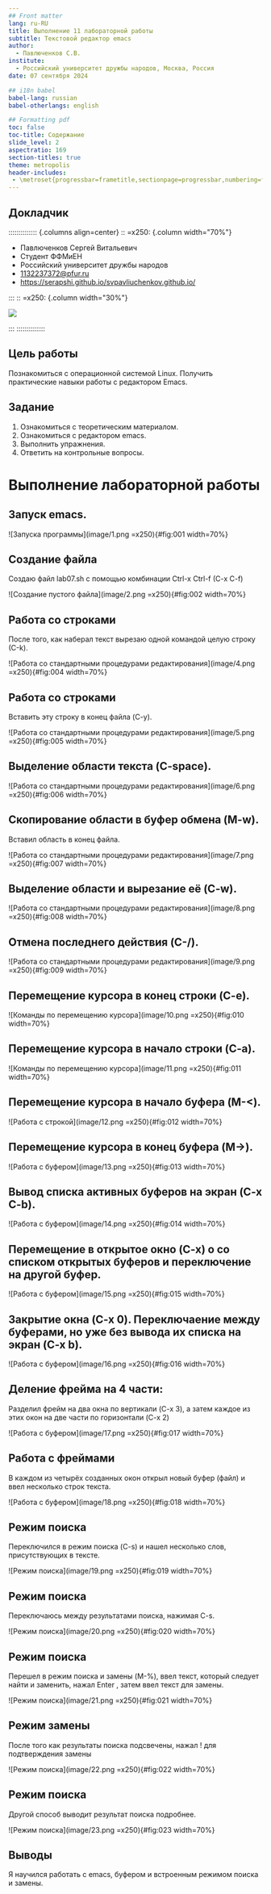 ```yaml
---
## Front matter
lang: ru-RU
title: Выполнение 11 лабораторной работы
subtitle: Текстовой редактор emacs
author:
  - Павлюченков С.В.
institute:
  - Российский университет дружбы народов, Москва, Россия
date: 07 сентября 2024

## i18n babel
babel-lang: russian
babel-otherlangs: english

## Formatting pdf
toc: false
toc-title: Содержание
slide_level: 2
aspectratio: 169
section-titles: true
theme: metropolis
header-includes:
 - \metroset{progressbar=frametitle,sectionpage=progressbar,numbering=fraction}
---
```


## Докладчик

:::::::::::::: {.columns align=center}
:: =x250: {.column width="70%"}

  * Павлюченков Сергей Витальевич
  * Студент ФФМиЕН
  * Российский университет дружбы народов
  * [1132237372@pfur.ru](mailto:1132237372@pfur.ru)
  * <https://serapshi.github.io/svpavliuchenkov.github.io/>

:::
:: =x250: {.column width="30%"}

![](./image/my_photo.jpg)

:::
::::::::::::::

## Цель работы

Познакомиться с операционной системой Linux. Получить практические навыки работы с редактором Emacs.


## Задание

1. Ознакомиться с теоретическим материалом.
2. Ознакомиться с редактором emacs.
3. Выполнить упражнения.
4. Ответить на контрольные вопросы.


# Выполнение лабораторной работы

## Запуск emacs.

![Запуска программы](image/1.png =x250){#fig:001 width=70%}

## Создание файла 

Создаю файл lab07.sh с помощью комбинации Ctrl-x Ctrl-f (C-x C-f)

![Создание пустого файла](image/2.png =x250){#fig:002 width=70%}

## Работа со строками
После того, как наберал текст вырезаю одной командой целую строку (С-k).

![Работа со стандартными процедурами редактирования](image/4.png =x250){#fig:004 width=70%}

##  Работа со строками 

Вставить эту строку в конец файла (C-y).

![Работа со стандартными процедурами редактирования](image/5.png =x250){#fig:005 width=70%}

##  Выделение области текста (C-space).

![Работа со стандартными процедурами редактирования](image/6.png =x250){#fig:006 width=70%}

## Скопирование области в буфер обмена (M-w).

 Вставил область в конец файла.

![Работа со стандартными процедурами редактирования](image/7.png =x250){#fig:007 width=70%}

## Выделение области и вырезание её (C-w).

![Работа со стандартными процедурами редактирования](image/8.png =x250){#fig:008 width=70%}

## Отмена последнего действия (C-/).

![Работа со стандартными процедурами редактирования](image/9.png =x250){#fig:009 width=70%}

## Перемещение курсора в конец строки (C-e).

![Команды по перемещению курсора](image/10.png =x250){#fig:010 width=70%}

## Перемещение курсора в начало строки (C-a).

![Команды по перемещению курсора](image/11.png =x250){#fig:011 width=70%}

## Перемещение курсора в начало буфера (M-<).

![Работа с строкой](image/12.png =x250){#fig:012 width=70%}

## Перемещение курсора в конец буфера (M->).

![Работа с буфером](image/13.png =x250){#fig:013 width=70%}

## Вывод списка активных буферов на экран (C-x C-b).

![Работа с буфером](image/14.png =x250){#fig:014 width=70%}

## Перемещение в открытое окно (C-x) o со списком открытых буферов и переключение на другой буфер.

![Работа с буфером](image/15.png =x250){#fig:015 width=70%}

## Закрытие окна (C-x 0). Переключаение между буферами, но уже без вывода их списка на экран (C-x b).

![Работа с буфером](image/16.png =x250){#fig:016 width=70%}

## Деление фрейма на 4 части: 

Разделил фрейм на два окна по вертикали (C-x 3), а затем каждое из этих окон на две части по горизонтали (C-x 2)

![Работа с буфером](image/17.png =x250){#fig:017 width=70%}

## Работа с фреймами
В каждом из четырёх созданных окон открыл новый буфер (файл) и ввел несколько строк текста.


![Работа с буфером](image/18.png =x250){#fig:018 width=70%}

## Режим поиска 

Переключился в режим поиска (C-s) и нашел несколько слов, присутствующих в тексте.

![Режим поиска](image/19.png =x250){#fig:019 width=70%}

## Режим поиска 

Переключаюсь между результатами поиска, нажимая C-s.

![Режим поиска](image/20.png =x250){#fig:020 width=70%}

## Режим поиска 
Перешел в режим поиска и замены (M-%), ввел текст, который следует найти и заменить, нажал Enter , затем ввел текст для замены. 

![Режим поиска](image/21.png =x250){#fig:021 width=70%}

## Режим замены

После того как результаты поиска подсвечены, нажал ! для подтверждения замены


![Режим поиска](image/22.png =x250){#fig:022 width=70%}

## Режим поиска

Другой способ выводит результат поиска подробнее.

![Режим поиска](image/23.png  =x250){#fig:023 width=70%}

## Выводы

Я научился работать с emacs, буфером и встроенным режимом поиска и замены.